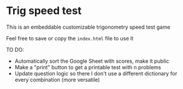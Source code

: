 # Trig speed test

This is an embeddable customizable trigonometry speed test game

Feel free to save or copy the `index.html` file to use it

TO DO: 
- Automatically sort the Google Sheet with scores, make it public
- Make a "print" button to get a printable test with n problems
- Update question logic so there I don't use a different dictionary for every combination (more versatile)
